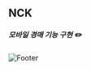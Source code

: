 ## NCK
##### 모바일 경매 기능 구현 :pencil2:


![Footer](https://capsule-render.vercel.app/api?type=waving&color=auto&height=200&section=footer)
